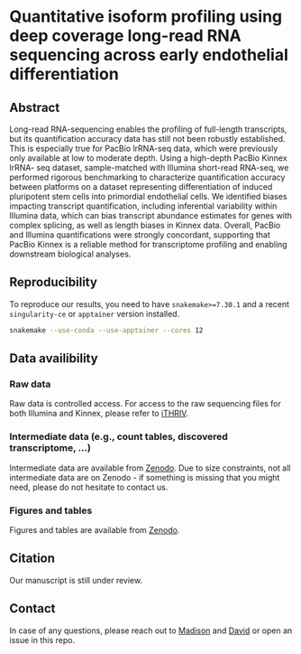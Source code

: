 # Quantitative isoform profiling using deep coverage long-read RNA sequencing across early endothelial differentiation

## Abstract

Long-read RNA-sequencing enables the profiling of full-length transcripts, but its quantification accuracy data has still not been robustly established. This is especially true for PacBio lrRNA-seq data, which were previously only available at low to moderate depth. Using a high-depth PacBio Kinnex lrRNA- seq dataset, sample-matched with Illumina short-read RNA-seq, we performed rigorous benchmarking to characterize quantification accuracy between platforms on a dataset representing differentiation of induced pluripotent stem cells into primordial endothelial cells. We identified biases impacting transcript quantification, including inferential variability within Illumina data, which can bias transcript abundance estimates for genes with complex splicing, as well as length biases in Kinnex data. Overall, PacBio and Illumina quantifications were strongly concordant, supporting that PacBio Kinnex is a reliable method for transcriptome profiling and enabling downstream biological analyses.

## Reproducibility

To reproduce our results, you need to have `snakemake>=7.30.1` and a recent `singularity-ce` or `apptainer` version installed.

```sh
snakemake --use-conda --use-apptainer --cores 12
```

## Data availibility

### Raw data

Raw data is controlled access. For access to the raw sequencing files for both Illumina and Kinnex, please refer to [iTHRIV](https://portal.ithriv.org/#/public_commons/project/25d25b41-87ca-4e41-9573-1ee9375daf1a/dataset/5bcbeb1e-a0e6-4dd3-91ed-107eba1d3061).

### Intermediate data (e.g., count tables, discovered transcriptome, ...)

Intermediate data are available from [Zenodo](https://doi.org/10.5281/zenodo.15502054/). Due to size constraints, not all intermediate data are on Zenodo - if something is missing that you might need, please do not hesitate to contact us.

### Figures and tables

Figures and tables are available from [Zenodo](https://doi.org/10.5281/zenodo.15502054/).

## Citation

Our manuscript is still under review.

## Contact

In case of any questions, please reach out to [Madison](mm5db@virginia.edu) and [David](dwissel@ethz.ch) or open an issue in this repo.

